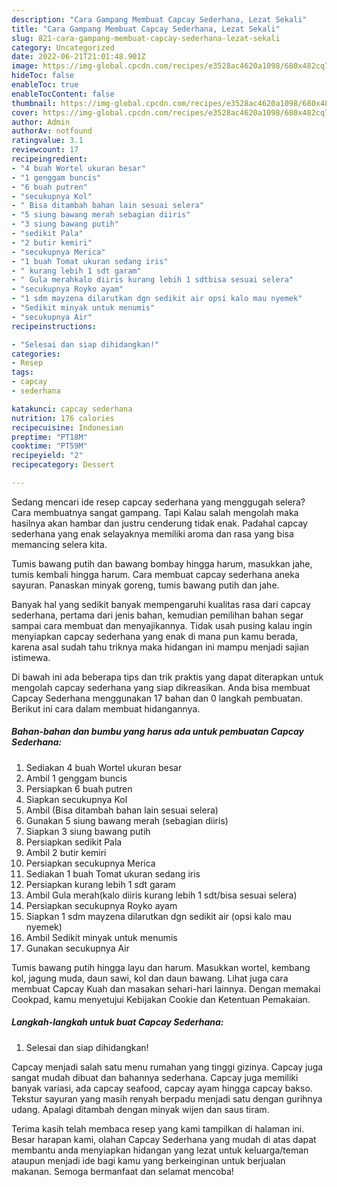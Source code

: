 ```yaml
---
description: "Cara Gampang Membuat Capcay Sederhana, Lezat Sekali"
title: "Cara Gampang Membuat Capcay Sederhana, Lezat Sekali"
slug: 821-cara-gampang-membuat-capcay-sederhana-lezat-sekali
category: Uncategorized
date: 2022-06-21T21:01:48.901Z
image: https://img-global.cpcdn.com/recipes/e3528ac4620a1098/680x482cq70/capcay-sederhana-foto-resep-utama.jpg
hideToc: false
enableToc: true
enableTocContent: false
thumbnail: https://img-global.cpcdn.com/recipes/e3528ac4620a1098/680x482cq70/capcay-sederhana-foto-resep-utama.jpg
cover: https://img-global.cpcdn.com/recipes/e3528ac4620a1098/680x482cq70/capcay-sederhana-foto-resep-utama.jpg
author: Admin
authorAv: notfound
ratingvalue: 3.1
reviewcount: 17
recipeingredient:
- "4 buah Wortel ukuran besar"
- "1 genggam buncis"
- "6 buah putren"
- "secukupnya Kol"
- " Bisa ditambah bahan lain sesuai selera"
- "5 siung bawang merah sebagian diiris"
- "3 siung bawang putih"
- "sedikit Pala"
- "2 butir kemiri"
- "secukupnya Merica"
- "1 buah Tomat ukuran sedang iris"
- " kurang lebih 1 sdt garam"
- " Gula merahkalo diiris kurang lebih 1 sdtbisa sesuai selera"
- "secukupnya Royko ayam"
- "1 sdm mayzena dilarutkan dgn sedikit air opsi kalo mau nyemek"
- "Sedikit minyak untuk menumis"
- "secukupnya Air"
recipeinstructions:

- "Selesai dan siap dihidangkan!"
categories:
- Resep
tags:
- capcay
- sederhana

katakunci: capcay sederhana 
nutrition: 176 calories
recipecuisine: Indonesian
preptime: "PT18M"
cooktime: "PT59M"
recipeyield: "2"
recipecategory: Dessert

---
```



Sedang mencari ide resep capcay sederhana yang menggugah selera? Cara membuatnya sangat gampang. Tapi Kalau salah mengolah maka hasilnya akan hambar dan justru cenderung tidak enak. Padahal capcay sederhana yang enak selayaknya memiliki aroma dan rasa yang bisa memancing selera kita.


Tumis bawang putih dan bawang bombay hingga harum, masukkan jahe, tumis kembali hingga harum. Cara membuat capcay sederhana aneka sayuran. Panaskan minyak goreng, tumis bawang putih dan jahe.

Banyak hal yang sedikit banyak mempengaruhi kualitas rasa dari capcay sederhana, pertama dari jenis bahan, kemudian pemilihan bahan segar sampai cara membuat dan menyajikannya. Tidak usah pusing kalau ingin menyiapkan capcay sederhana yang enak di mana pun kamu berada, karena asal sudah tahu triknya maka hidangan ini mampu menjadi sajian istimewa.


Di bawah ini ada beberapa tips dan trik praktis yang dapat diterapkan untuk mengolah capcay sederhana yang siap dikreasikan. Anda bisa membuat Capcay Sederhana menggunakan 17 bahan dan 0 langkah pembuatan. Berikut ini cara dalam membuat hidangannya.

<!--inarticleads1-->

##### Bahan-bahan dan bumbu yang harus ada untuk pembuatan Capcay Sederhana:

1. Sediakan 4 buah Wortel ukuran besar
1. Ambil 1 genggam buncis
1. Persiapkan 6 buah putren
1. Siapkan secukupnya Kol
1. Ambil  (Bisa ditambah bahan lain sesuai selera)
1. Gunakan 5 siung bawang merah (sebagian diiris)
1. Siapkan 3 siung bawang putih
1. Persiapkan sedikit Pala
1. Ambil 2 butir kemiri
1. Persiapkan secukupnya Merica
1. Sediakan 1 buah Tomat ukuran sedang iris
1. Persiapkan  kurang lebih 1 sdt garam
1. Ambil  Gula merah(kalo diiris kurang lebih 1 sdt/bisa sesuai selera)
1. Persiapkan secukupnya Royko ayam
1. Siapkan 1 sdm mayzena dilarutkan dgn sedikit air (opsi kalo mau nyemek)
1. Ambil Sedikit minyak untuk menumis
1. Gunakan secukupnya Air


Tumis bawang putih hingga layu dan harum. Masukkan wortel, kembang kol, jagung muda, daun sawi, kol dan daun bawang. Lihat juga cara membuat Capcay Kuah dan masakan sehari-hari lainnya. Dengan memakai Cookpad, kamu menyetujui Kebijakan Cookie dan Ketentuan Pemakaian. 

<!--inarticleads2-->

##### Langkah-langkah untuk buat Capcay Sederhana:


1. Selesai dan siap dihidangkan!

Capcay menjadi salah satu menu rumahan yang tinggi gizinya. Capcay juga sangat mudah dibuat dan bahannya sederhana. Capcay juga memiliki banyak variasi, ada capcay seafood, capcay ayam hingga capcay bakso. Tekstur sayuran yang masih renyah berpadu menjadi satu dengan gurihnya udang. Apalagi ditambah dengan minyak wijen dan saus tiram. 

Terima kasih telah membaca resep yang kami tampilkan di halaman ini. Besar harapan kami, olahan Capcay Sederhana yang mudah di atas dapat membantu anda menyiapkan hidangan yang lezat untuk keluarga/teman ataupun menjadi ide bagi kamu yang berkeinginan untuk berjualan makanan. Semoga bermanfaat dan selamat mencoba!

